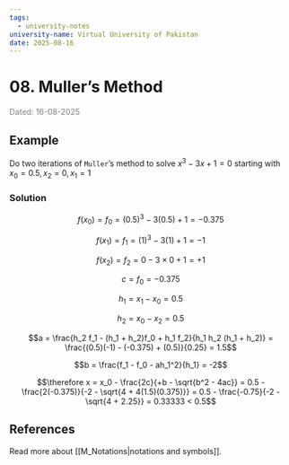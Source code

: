 ```yaml
---
tags:
  - university-notes
university-name: Virtual University of Pakistan
date: 2025-08-16
---
```


# 08. Muller’s Method

<span style="color: gray;">Dated: 16-08-2025</span>

## Example

Do two iterations of `Muller`’s method to solve $x^3 - 3x + 1 = 0$ starting with $x_0 = 0.5, x_2 = 0, x_1 = 1$ 

### Solution

$$f(x_0) = f_0 = (0.5)^3 - 3(0.5) + 1 = -0.375$$

$$f(x_1) = f_1 = (1)^3 - 3(1) + 1 = -1$$

$$f(x_2) = f_2 = 0 - 3 \times 0 + 1 = +1$$

$$c = f_0 = -0.375$$

$$h_1 = x_1 - x_0 = 0.5$$

$$h_2 = x_0 - x_2 = 0.5$$

$$a = \frac{h_2 f_1 - (h_1 + h_2)f_0 + h_1 f_2}{h_1 h_2 (h_1 + h_2)} = \frac{(0.5)(-1) - (-0.375) + (0.5)}{0.25} = 1.5$$

$$b = \frac{f_1 - f_0 - ah_1^2}{h_1} = -2$$

$$\therefore x = x_0 - \frac{2c}{+b - \sqrt{b^2 - 4ac}} = 0.5 - \frac{2(-0.375)}{-2 - \sqrt{4 + 4(1.5)(0.375)}} = 0.5 - \frac{-0.75}{-2 - \sqrt{4 + 2.25}} = 0.33333 < 0.5$$

## References

Read more about [[M_Notations|notations and symbols]].
